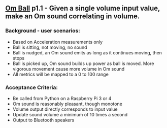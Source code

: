 ## [Om Ball](https://github.com/jpiersongd/soundmotion/blob/main/docs/Om_ball.md) p1.1 - Given a single volume input value, make an Om sound correlating in volume.

### Background  - user scenarios:
- Based on Acceleration measurements only
- Ball is sitting, not moving, no sound
- Ball is nudged, an Om sound emits as long as it continues moving, then stops
- Ball is picked up, Om sound builds up power as ball is moved. More vigorous movement cause more volume in Om sound
- All metrics will be mapped to a 0 to 100 range
	
### Acceptance Criteria:
- Be called from Python on a Raspberry Pi 3 or 4
- Om sound is reasonably pleasant, though monotone
- Volume output directly corresponds to input value
- Update sound volume a minimum of 10 times a second
- Output to Bluetooth speakers
